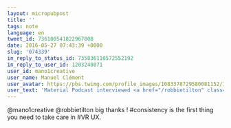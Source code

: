 ```yaml
---
layout: micropubpost
title: ''
tags: note
language: en
tweet_id: 736100541822967808
date: 2016-05-27 07:43:39 +0000
slug: '074339'
in_reply_to_status_id: 735836110572552192
in_reply_to_user_id: 1203240871
user_id: mano1creative
user_name: Manuel Clément
user_avatar: https://pbs.twimg.com/profile_images/1083378729580081152/I0DrVTpu.jpg
user_text: 'Material Podcast interviewed <a href="/robbietilton" class="twitter-atreply pretty-link js-nav" dir="ltr" data-mentioned-user-id="17087250"><s>@</s><b>robbietilton</b></a> and I on <a href="/hashtag/VR?src=hash" data-query-source="hashtag_click" class="twitter-hashtag pretty-link js-nav" dir="ltr"><s>#</s><b>VR</b></a> <a href="/hashtag/UX?src=hash" data-query-source="hashtag_click" class="twitter-hashtag pretty-link js-nav" dir="ltr"><s>#</s><b>UX</b></a> Prototyping. Such an honor! Please RT + check it out!<a href="https://t.co/BYTnn43KvU" rel="nofollow noopener" dir="ltr" data-expanded-url="https://twitter.com/rustyshelf/status/735775356322353152" class="twitter-timeline-link u-hidden" target="_blank" title="https://twitter.com/rustyshelf/status/735775356322353152"><span class="tco-ellipsis"></span><span class="invisible">https://</span><span class="js-display-url">twitter.com/rustyshelf/sta</span><span class="invisible">tus/735775356322353152</span><span class="tco-ellipsis"><span class="invisible"> </span>…</span></a>'
---
```

@mano1creative @robbietilton big thanks ! #consistency is the first thing you need to take care in #VR UX.
